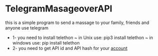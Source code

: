 # TelegramMasageoverAPI
this is a simple program to send a massage to your family, friends and anyone use telegram 
* 1- you need to install telethon 
 ~ in Unix use: pip3 install telethon 
 ~ in windows use: pip install telethon
* 2- you need to get API id  and API hash for your [account](https://my.telegram.org/auth)
  
